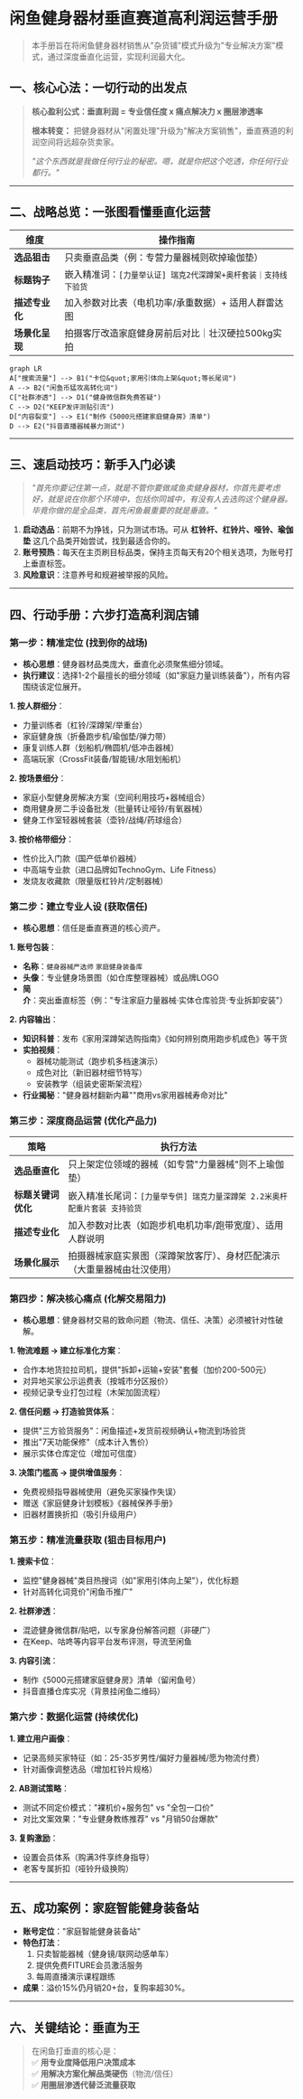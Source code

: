 # 闲鱼健身器材垂直赛道高利润运营手册

> 本手册旨在将闲鱼健身器材销售从"杂货铺"模式升级为"专业解决方案"模式，通过深度垂直化运营，实现利润最大化。

## 一、核心心法：一切行动的出发点

> **核心盈利公式：垂直利润 = 专业信任度 x 痛点解决力 x 圈层渗透率**
> 
> **根本转变：** 把健身器材从"闲置处理"升级为"解决方案销售"，垂直赛道的利润空间将远超杂货卖家。
>
> *"这个东西就是我做任何行业的秘密。嗯，就是你把这个吃透，你任何行业都行。"*

---

## 二、战略总览：一张图看懂垂直化运营

| 维度          | 操作指南                                                                 |
|---------------|-------------------------------------------------------------------------|
| **选品狙击**  | 只卖垂直品类（例：专营力量器械则砍掉瑜伽垫）                            |
| **标题钩子**  | 嵌入精准词：`[力量举认证] 瑞克2代深蹲架+奥杆套装｜支持线下验货`          |
| **描述专业化**| 加入参数对比表（电机功率/承重数据）+ 适用人群雷达图                     |
| **场景化呈现**| 拍摄客厅改造家庭健身房前后对比｜壮汉硬拉500kg实拍                        |

```mermaid
graph LR
A["搜索流量"] --> B1("卡位&quot;家用引体向上架&quot;等长尾词")
A --> B2("闲鱼币猛攻高转化词")
C["社群渗透"] --> D1("健身微信群免费答疑")
C --> D2("KEEP发评测贴引流")
D["内容裂变"] --> E1("制作《5000元搭建家庭健身房》清单")
D --> E2("抖音直播器械暴力测试")
```

---

## 三、速启动技巧：新手入门必读

> *"首先你要记住第一点，就是不管你要做咸鱼卖健身器材，你首先要考虑好，就是说在你那个环境中，包括你同城中，有没有人去选购这个健身器。毕竟你做的是全品类，首先闲鱼最重要的就是垂直。"*

1.  **启动选品**：前期不为挣钱，只为测试市场。可从 **杠铃杆、杠铃片、哑铃、瑜伽垫** 这几个品类开始尝试，找到最适合你的。
2.  **账号预热**：每天在主页刷目标品类，保持主页每天有20个相关选项，为账号打上垂直标签。
3.  **风险意识**：注意养号和规避被举报的风险。

---

## 四、行动手册：六步打造高利润店铺

### **第一步：精准定位 (找到你的战场)**

*   **核心思想**：健身器材品类庞大，垂直化必须聚焦细分领域。
*   **执行建议**：选择1-2个最擅长的细分领域（如"家庭力量训练装备"），所有内容围绕该定位展开。

**1. 按人群细分**：
   * 力量训练者（杠铃/深蹲架/举重台）
   * 家庭健身族（折叠跑步机/瑜伽垫/弹力带）
   * 康复训练人群（划船机/椭圆机/低冲击器械）
   * 高端玩家（CrossFit装备/智能镜/水阻划船机）

**2. 按场景细分**：
   * 家庭小型健身房解决方案（空间利用技巧+器械组合）
   * 商用健身房二手设备批发（批量转让哑铃/有氧器械）
   * 健身工作室轻器械套装（壶铃/战绳/药球组合）

**3. 按价格带细分**：
   * 性价比入门款（国产低单价器械）
   * 中高端专业款（进口品牌如TechnoGym、Life Fitness）
   * 发烧友收藏款（限量版杠铃片/定制器械）

### **第二步：建立专业人设 (获取信任)**

*   **核心思想**：信任是垂直赛道的核心资产。

**1. 账号包装**：
   * **名称**：`健身器械严选师` `家庭健身装备库`  
   * **头像**：专业健身场景图（如仓库整理器械）或品牌LOGO
   * **简介**：突出垂直标签（例："专注家庭力量器械·实体仓库验货·专业拆卸安装"）

**2. 内容输出**：
   * **知识科普**：发布《家用深蹲架选购指南》《如何辨别商用跑步机成色》等干货
   * **实拍视频**：
     * 器械功能测试（跑步机多档速演示）
     * 成色对比（新旧器材细节特写）
     * 安装教学（组装史密斯架流程）
   * **行业揭秘**："健身器材翻新内幕""商用vs家用器械寿命对比"

### **第三步：深度商品运营 (优化产品力)**

| **策略**          | **执行方法**                                                                 |
|--------------------|-----------------------------------------------------------------------------|
| **选品垂直化**     | 只上架定位领域的器械（如专营"力量器械"则不上瑜伽垫）                        |
| **标题关键词优化** | 嵌入精准长尾词：`[力量举专供] 瑞克力量深蹲架 2.2米奥杆 配重片套装 支持验货` |
| **描述专业化**     | 加入参数对比表（如跑步机电机功率/跑带宽度）、适用人群说明                   |
| **场景化展示**     | 拍摄器械家庭实景图（深蹲架放客厅）、身材匹配演示（大重量器械由壮汉使用）    |

### **第四步：解决核心痛点 (化解交易阻力)**

*   **核心思想**：健身器材交易的致命问题（物流、信任、决策）必须被针对性破解。

**1. 物流难题 → 建立标准化方案**：
   * 合作本地货拉拉司机，提供"拆卸+运输+安装"套餐（加价200-500元）
   * 对异地买家公示运费表（按城市分区报价）
   * 视频记录专业打包过程（木架加固流程）

**2. 信任问题 → 打造验货体系**：
   * 提供"三方验货服务"：闲鱼描述+发货前视频确认+物流到场验货
   * 推出"7天功能保修"（成本计入售价）
   * 展示实体仓库定位（增加可信度）

**3. 决策门槛高 → 提供增值服务**：
   * 免费视频指导器械使用（避免买家操作失误）
   * 赠送《家庭健身计划模板》《器械保养手册》
   * 旧器材置换折扣（吸引升级用户）

### **第五步：精准流量获取 (狙击目标用户)**

**1. 搜索卡位**：
   * 监控"健身器械"类目热搜词（如"家用引体向上架"），优化标题
   * 针对高转化词竞价"闲鱼币推广"

**2. 社群渗透**：
   * 混迹健身微信群/贴吧，以专家身份解答问题（非硬广）
   * 在Keep、咕咚等内容平台发布评测，导流至闲鱼

**3. 内容引流**：
   * 制作《5000元搭建家庭健身房》清单（留闲鱼号）
   * 抖音直播仓库实况（背景挂闲鱼二维码）

### **第六步：数据化运营 (持续优化)**

**1. 建立用户画像**：
   * 记录高频买家特征（如：25-35岁男性/偏好力量器械/愿为物流付费）
   * 针对画像调整选品（增加杠铃片规格）

**2. AB测试策略**：
   * 测试不同定价模式："裸机价+服务包" vs "全包一口价"
   * 对比文案效果："专业健身教练推荐" vs "月销50台爆款"

**3. 复购激励**：
   * 设置会员体系（购满3件享终身指导）
   * 老客专属折扣（哑铃升级换购）

---

## 五、成功案例：家庭智能健身装备站

*   **账号定位**："家庭智能健身装备站"  
*   **特色打法**：  
    1.  只卖智能器械（健身镜/联网动感单车）  
    2.  提供免费FITURE会员激活服务  
    3.  每周直播演示课程跟练  
*   **成果**：溢价15%仍月销20+台，复购率超30%。

---

## 六、关键结论：垂直为王

> 在闲鱼打垂直的核心是：  
> ✅ **用专业度降低用户决策成本**  
> ✅ **用解决方案化解品类硬伤**（物流/信任）  
> ✅ **用圈层渗透代替泛流量获取** 
